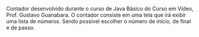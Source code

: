 Contador desenvolvido durante o curso de Java Básico do Curso em Vídeo, Prof. Gustavo Guanabara. 
O contador consiste em uma tela que irá exibir uma lista de números. Sendo possível escolher o número de início, de final e de passo.
